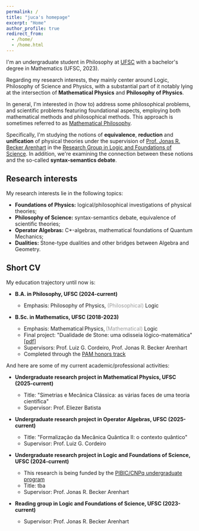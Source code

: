 ```yaml
---
permalink: /
title: "juca's homepage"
excerpt: "Home"
author_profile: true
redirect_from: 
  - /home/
  - /home.html
---
```


I'm an undergraduate student in Philosophy at [UFSC](https://ufsc.br/) with a bachelor's degree in Mathematics (UFSC, 2023). 

Regarding my research interests, they mainly center around Logic, Philosophy of Science and Physics, with a substantial part of it notably lying at the intersection of **Mathematical Physics** and **Philosophy of Physics**.

In general, I'm interested in (how to) address some philosophical problems, and scientific problems featuring foundational aspects, employing both mathematical methods and philosophical methods. This approach is sometimes referred to as [Mathematical Philosophy](https://onlinelibrary.wiley.com/doi/10.1111/meta.12029).

Specifically, I'm studying the notions of **equivalence**, **reduction** and **unification** of physical theories under the supervision of [Prof. Jonas R. Becker Arenhart](https://scholar.google.com/citations?user=INalU8cAAAAJ&hl=pt-BR) in the [Research Group in Logic and Foundations of Science](https://sites.google.com/view/logicandfoundationsofscience/home?authuser=0). In addition, we're examining the connection between these notions and the so-called **syntax-semantics debate**.

## Research interests

My research interests lie in the following topics:

* **Foundations of Physics:** logical/philosophical investigations of physical theories;
* **Philosophy of Science:** syntax-semantics debate, equivalence of scientific theories;
* **Operator Algebras:** C*-algebras, mathematical foundations of Quantum Mechanics;
* **Dualities:** Stone-type dualities and other bridges between Algebra and Geometry.

## Short CV

My education trajectory until now is:

* **B.A. in Philosophy, UFSC (2024-current)**
  * Emphasis: Philosophy of Physics, <span style="color: #999999;">(Philosophical)</span> Logic

* **B.Sc. in Mathematics, UFSC (2018-2023)**
  * Emphasis: Mathematical Physics, <span style="color: #999999;">(Mathematical)</span> Logic
  * Final project: "Dualidade de Stone: uma odisseia lógico-matemática" [[pdf](https://repositorio.ufsc.br/bitstream/handle/123456789/255148/tcc_julio%20candido%20veloso%20barczyszyn.pdf?sequence=1&isAllowed=y)]
  * Supervisors: Prof. Luiz G. Cordeiro, Prof. Jonas R. Becker Arenhart
  * Completed through the [PAM honors track](http://pam.mtm.ufsc.br/)

And here are some of my current academic/professional activities:

* **Undergraduate research project in Mathematical Physics, UFSC (2025-current)**
  * Title: "Simetrias e Mecânica Clássica: as várias faces de uma teoria científica"
  * Supervisor: Prof. Eliezer Batista

* **Undergraduate research project in Operator Algebras, UFSC (2025-current)**
  * Title: "Formalização da Mecânica Quântica II: o contexto quântico"
  * Supervisor: Prof. Luiz G. Cordeiro

* **Undergraduate research project in Logic and Foundations of Science, UFSC (2024-current)**
  * This research is being funded by the [PIBIC/CNPq undergraduate program](http://pibic.propesq.ufsc.br/)
  * Title: tba
  * Supervisor: Prof. Jonas R. Becker Arenhart
 
* **Reading group in Logic and Foundations of Science, UFSC (2023-current)**
  * Supervisor: Prof. Jonas R. Becker Arenhart
